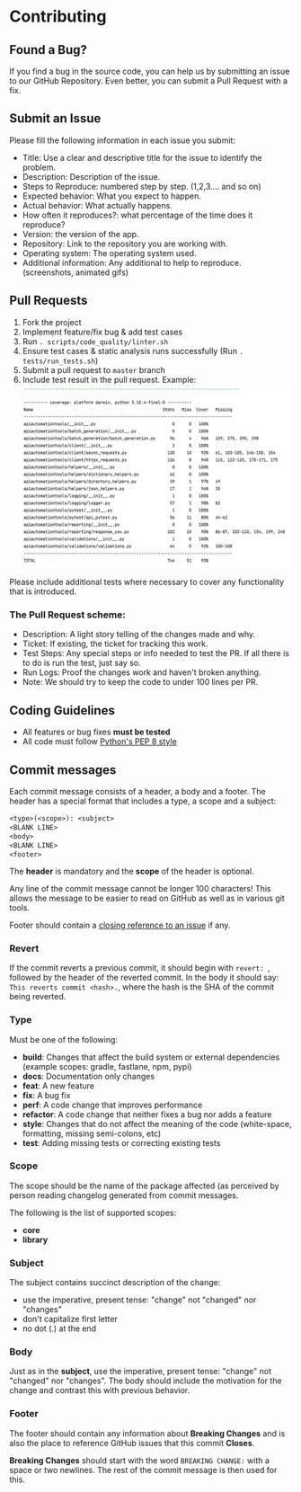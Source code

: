 # Contributing

## Found a Bug?

If you find a bug in the source code, you can help us by submitting an issue to our GitHub Repository. Even better, you can submit a Pull Request with a fix.

## Submit an Issue

Please fill the following information in each issue you submit:

* Title: Use a clear and descriptive title for the issue to identify the problem.
* Description: Description of the issue.
* Steps to Reproduce: numbered step by step. (1,2,3.… and so on)
* Expected behavior: What you expect to happen.
* Actual behavior: What actually happens.
* How often it reproduces?: what percentage of the time does it reproduce?
* Version: the version of the app.
* Repository: Link to the repository you are working with.
* Operating system: The operating system used.
* Additional information: Any additional to help to reproduce. (screenshots, animated gifs)

## Pull Requests

1. Fork the project
2. Implement feature/fix bug & add test cases
3. Run `. scripts/code_quality/linter.sh`
4. Ensure test cases & static analysis runs successfully (Run `. tests/run_tests.sh`)
5. Submit a pull request to `master` branch
6. Include test result in the pull request. Example: ![img.png](examples/test_result_example.png)

Please include additional tests where necessary to cover any functionality that is introduced.

### The Pull Request scheme:

 * Description: A light story telling of the changes made and why.
 * Ticket: If existing, the ticket for tracking this work.
 * Test Steps: Any special steps or info needed to test the PR. If all there is to do is run the test, just say so.
 * Run Logs: Proof the changes work and haven't broken anything.
 * Note: We should try to keep the code to under 100 lines per PR.
 
## Coding Guidelines

* All features or bug fixes **must be tested**
* All code must follow [Python's PEP 8 style](https://www.python.org/dev/peps/pep-0008/)

## Commit messages

Each commit message consists of a header, a body and a footer. The header has a special format that includes a type, a scope and a subject:

```
<type>(<scope>): <subject>
<BLANK LINE>
<body>
<BLANK LINE>
<footer>
```

The **header** is mandatory and the **scope** of the header is optional.

Any line of the commit message cannot be longer 100 characters! This allows the message to be easier
to read on GitHub as well as in various git tools.

Footer should contain a [closing reference to an issue](https://help.github.com/articles/closing-issues-via-commit-messages/) if any.

### Revert

If the commit reverts a previous commit, it should begin with `revert: `, followed by the header of the reverted commit. In the body it should say: `This reverts commit <hash>.`, where the hash is the SHA of the commit being reverted.

### Type

Must be one of the following:

* **build**: Changes that affect the build system or external dependencies (example scopes: gradle, fastlane, npm, pypi)
* **docs**: Documentation only changes
* **feat**: A new feature
* **fix**: A bug fix
* **perf**: A code change that improves performance
* **refactor**: A code change that neither fixes a bug nor adds a feature
* **style**: Changes that do not affect the meaning of the code (white-space, formatting, missing semi-colons, etc)
* **test**: Adding missing tests or correcting existing tests

### Scope
The scope should be the name of the package affected (as perceived by person reading changelog generated from commit messages.

The following is the list of supported scopes:

* **core**
* **library**

### Subject

The subject contains succinct description of the change:

* use the imperative, present tense: "change" not "changed" nor "changes"
* don't capitalize first letter
* no dot (.) at the end

### Body

Just as in the **subject**, use the imperative, present tense: "change" not "changed" nor "changes".
The body should include the motivation for the change and contrast this with previous behavior.

### Footer

The footer should contain any information about **Breaking Changes** and is also the place to
reference GitHub issues that this commit **Closes**.

**Breaking Changes** should start with the word `BREAKING CHANGE:` with a space or two newlines. The rest of the commit message is then used for this.